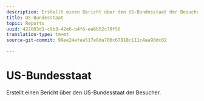 ```yaml
---
description: Erstellt einen Bericht über den US-Bundesstaat der Besucher.
title: US-Bundesstaat
topic: Reports
uuid: 422083d1-c9b3-42e6-b4f6-ea6b52c79f56
translation-type: tm+mt
source-git-commit: 99ee24efaa517e8da700c67818c111c4aa90dc02

---
```



# US-Bundesstaat

Erstellt einen Bericht über den US-Bundesstaat der Besucher.

